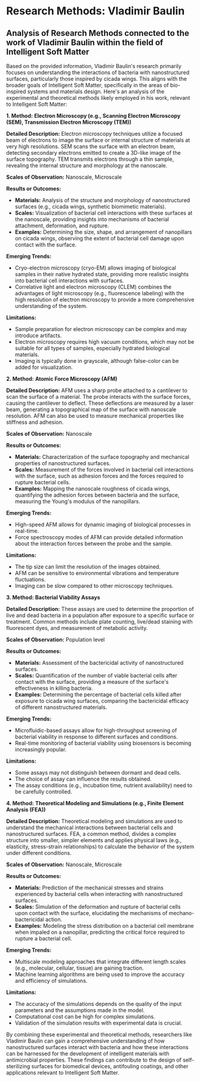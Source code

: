 # Research Methods: Vladimir Baulin

## Analysis of Research Methods connected to the work of Vladimir Baulin within the field of Intelligent Soft Matter

Based on the provided information, Vladimir Baulin's research primarily focuses on understanding the interactions of bacteria with nanostructured surfaces, particularly those inspired by cicada wings. This aligns with the broader goals of Intelligent Soft Matter, specifically in the areas of bio-inspired systems and materials design. Here's an analysis of the experimental and theoretical methods likely employed in his work, relevant to Intelligent Soft Matter:

**1. Method:** **Electron Microscopy (e.g., Scanning Electron Microscopy (SEM), Transmission Electron Microscopy (TEM))**

**Detailed Description:** Electron microscopy techniques utilize a focused beam of electrons to image the surface or internal structure of materials at very high resolutions. SEM scans the surface with an electron beam, detecting secondary electrons emitted to create a 3D-like image of the surface topography. TEM transmits electrons through a thin sample, revealing the internal structure and morphology at the nanoscale.

**Scales of Observation:** Nanoscale, Microscale

**Results or Outcomes:**
- **Materials:**  Analysis of the structure and morphology of nanostructured surfaces (e.g., cicada wings, synthetic biomimetic materials).
- **Scales:** Visualization of bacterial cell interactions with these surfaces at the nanoscale, providing insights into mechanisms of bacterial attachment, deformation, and rupture.
- **Examples:** Determining the size, shape, and arrangement of nanopillars on cicada wings, observing the extent of bacterial cell damage upon contact with the surface.

**Emerging Trends:**
- Cryo-electron microscopy (cryo-EM) allows imaging of biological samples in their native hydrated state, providing more realistic insights into bacterial cell interactions with surfaces.
- Correlative light and electron microscopy (CLEM) combines the advantages of light microscopy (e.g., fluorescence labeling) with the high resolution of electron microscopy to provide a more comprehensive understanding of the system.

**Limitations:**
- Sample preparation for electron microscopy can be complex and may introduce artifacts.
- Electron microscopy requires high vacuum conditions, which may not be suitable for all types of samples, especially hydrated biological materials.
- Imaging is typically done in grayscale, although false-color can be added for visualization.

**2. Method:** **Atomic Force Microscopy (AFM)**

**Detailed Description:** AFM uses a sharp probe attached to a cantilever to scan the surface of a material. The probe interacts with the surface forces, causing the cantilever to deflect. These deflections are measured by a laser beam, generating a topographical map of the surface with nanoscale resolution. AFM can also be used to measure mechanical properties like stiffness and adhesion.

**Scales of Observation:** Nanoscale

**Results or Outcomes:**
- **Materials:** Characterization of the surface topography and mechanical properties of nanostructured surfaces.
- **Scales:** Measurement of the forces involved in bacterial cell interactions with the surface, such as adhesion forces and the forces required to rupture bacterial cells.
- **Examples:** Mapping the nanoscale roughness of cicada wings, quantifying the adhesion forces between bacteria and the surface, measuring the Young's modulus of the nanopillars.

**Emerging Trends:**
- High-speed AFM allows for dynamic imaging of biological processes in real-time.
- Force spectroscopy modes of AFM can provide detailed information about the interaction forces between the probe and the sample.

**Limitations:**
- The tip size can limit the resolution of the images obtained.
- AFM can be sensitive to environmental vibrations and temperature fluctuations.
- Imaging can be slow compared to other microscopy techniques.

**3. Method:** **Bacterial Viability Assays**

**Detailed Description:** These assays are used to determine the proportion of live and dead bacteria in a population after exposure to a specific surface or treatment. Common methods include plate counting, live/dead staining with fluorescent dyes, and measurement of metabolic activity.

**Scales of Observation:** Population level

**Results or Outcomes:**
- **Materials:** Assessment of the bactericidal activity of nanostructured surfaces.
- **Scales:** Quantification of the number of viable bacterial cells after contact with the surface, providing a measure of the surface's effectiveness in killing bacteria.
- **Examples:** Determining the percentage of bacterial cells killed after exposure to cicada wing surfaces, comparing the bactericidal efficacy of different nanostructured materials.

**Emerging Trends:**
- Microfluidic-based assays allow for high-throughput screening of bacterial viability in response to different surfaces and conditions.
- Real-time monitoring of bacterial viability using biosensors is becoming increasingly popular.

**Limitations:**
- Some assays may not distinguish between dormant and dead cells.
- The choice of assay can influence the results obtained.
- The assay conditions (e.g.,  incubation time,  nutrient availability) need to be carefully controlled.

**4. Method:** **Theoretical Modeling and Simulations (e.g., Finite Element Analysis (FEA))**

**Detailed Description:** Theoretical modeling and simulations are used to understand the mechanical interactions between bacterial cells and nanostructured surfaces. FEA, a common method, divides a complex structure into smaller, simpler elements and applies physical laws (e.g., elasticity, stress-strain relationships) to calculate the behavior of the system under different conditions.

**Scales of Observation:** Nanoscale, Microscale

**Results or Outcomes:**
- **Materials:** Prediction of the mechanical stresses and strains experienced by bacterial cells when interacting with nanostructured surfaces.
- **Scales:** Simulation of the deformation and rupture of bacterial cells upon contact with the surface, elucidating the mechanisms of mechano-bactericidal action.
- **Examples:** Modeling the stress distribution on a bacterial cell membrane when impaled on a nanopillar, predicting the critical force required to rupture a bacterial cell.

**Emerging Trends:**
- Multiscale modeling approaches that integrate different length scales (e.g., molecular, cellular, tissue) are gaining traction.
- Machine learning algorithms are being used to improve the accuracy and efficiency of simulations.

**Limitations:**
- The accuracy of the simulations depends on the quality of the input parameters and the assumptions made in the model.
- Computational cost can be high for complex simulations.
- Validation of the simulation results with experimental data is crucial.


By combining these experimental and theoretical methods, researchers like Vladimir Baulin can gain a comprehensive understanding of how nanostructured surfaces interact with bacteria and how these interactions can be harnessed for the development of intelligent materials with antimicrobial properties. These findings can contribute to the design of self-sterilizing surfaces for biomedical devices,  antifouling coatings, and other applications relevant to Intelligent Soft Matter. 
